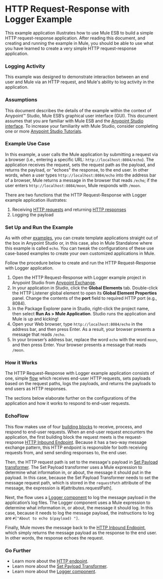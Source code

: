 # HTTP Request-Response with Logger Example

This example application illustrates how to use Mule ESB to build a simple HTTP request-response application. After reading this document, and creating and running the example in Mule, you should be able to use what you have learned to create a very simple HTTP request-response application.

### Logging Activity

This example was designed to demonstrate interaction between an end user and Mule via an HTTP request, and Mule's ability to log activity in the application.

### Assumptions

This document describes the details of the example within the context of Anypoint™ Studio, Mule ESB’s graphical user interface (GUI). This document assumes that you are familiar with Mule ESB and the [Anypoint Studio interface](http://www.mulesoft.org/documentation/display/current/Anypoint+Studio+Essentials). To increase your familiarity with Mule Studio, consider completing one or more [Anypoint Studio Tutorials](http://www.mulesoft.org/documentation/display/current/Basic+Studio+Tutorial).

### Example Use Case

In this example, a user calls the Mule application by submitting a request via a browser (i.e., entering a specific URL: `http://localhost:8084/echo`). The application receives the request, sets the request path as the payload, and returns the payload, or "echoes" the response, to the end user. In other words, when a user types `http://localhost:8084/echo` into the address bar of a browser, Mule returns a message in the browser that reads `/echo`; if the user enters `http://localhost:8084/moon`, Mule responds with `/moon`.  

There are two functions that the HTTP Request-Response with Logger example application illustrates:

1. Receiving [HTTP requests](http://en.wikipedia.org/wiki/Hypertext_Transfer_Protocol#Request_message) and returning [HTTP responses](http://en.wikipedia.org/wiki/Hypertext_Transfer_Protocol#Response_message)
2. Logging the payload

### Set Up and Run the Example

As with other [examples](https://www.mulesoft.com/exchange#!/?types=example), you can create template applications straight out of the box in Anypoint Studio or, in this case, also in Mule Standalone where this example is called `echo`. You can tweak the configurations of these use case-based examples to create your own customized applications in Mule.

Follow the procedure below to create and run the HTTP Request-Response with Logger application.

1. Open the HTTP Request-Response with Logger example project in Anypoint Studio from [Anypoint Exchange](http://www.mulesoft.org/documentation/display/current/Anypoint+Exchange).
2. In your application in Studio, click the **Global Elements** tab. Double-click the HTTP Listener global element to open its **Global Element Properties** panel. Change the contents of the **port** field to required HTTP port (e.g., 8084).
3. In the Package Explorer pane in Studio, right-click the project name, then select **Run As > Mule Application**. Studio runs the application and Mule is up and kicking!
4. Open your Web browser, type `http://localhost:8084/echo` in the address bar, and then press Enter. As a result, your browser presents a message that reads `/echo`.
6. In your browser’s address bar, replace the word `echo` with the word `moon`, and then press Enter. Your browser presents a message that reads `/moon`.

### How it Works

The HTTP Request-Response with Logger example application consists of one, simple [flow](http://www.mulesoft.org/documentation/display/current/Mule+Application+Architecture) which receives end-user HTTP requests, sets payloads based on the request paths, logs the payloads, and returns the payloads to end users as HTTP responses.

The sections below elaborate further on the configurations of the application and how it works to respond to end-user requests.

### EchoFlow

This flow makes use of four [building blocks](http://www.mulesoft.org/documentation/display/current/Elements+in+a+Mule+Flow) to receive, process, and respond to end-user requests. When an end-user request encounters the application, the first building block the request meets is the request-response [HTTP Inbound Endpoint](http://www.mulesoft.org/documentation/display/current/HTTP+Connector). Because it has a two-way message exchange pattern, this HTTP endpoint is responsible for both receiving requests from, and send sending responses to, the end user.

Then, the HTTP request path is set to the message's payload in [Set Payload transformer](http://www.mulesoft.org/documentation/display/current/Set+Payload+Transformer+Reference). The Set Payload transformer uses a Mule expression to determine what information in, or about, the message it should put in the payload. In this case, because the Set Payload Transformer needs to set the message request path, which is stored in the `requestPath` attribute of the message, the expression is #[attributes.requestPath].

Next, the flow uses a [Logger component](http://www.mulesoft.org/documentation/display/current/Logger+Component+Reference) to log the message payload in the application’s log files. The Logger component uses a Mule expression to determine what information in, or about, the message it should log. In this case, because it needs to log the message payload, the instructions to log are `#["About to echo $(payload) "]`. 

Finally, Mule moves the message back to the [HTTP Inbound Endpoint](http://www.mulesoft.org/documentation/display/current/HTTP+Connector), which simply returns the message payload as the response to the end user. In other words, the response echoes the request.

### Go Further

- Learn more about the [HTTP endpoint](http://www.mulesoft.org/documentation/display/current/HTTP+Connector).
- Learn more about the [Set Payload Transformer](http://www.mulesoft.org/documentation/display/current/Set+Payload+Transformer+Reference).
- Learn more about the [Logger component](http://www.mulesoft.org/documentation/display/current/Logger+Component+Reference).
